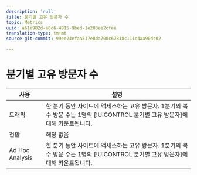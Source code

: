 ```yaml
---
description: 'null'
title: 분기별 고유 방문자 수
topic: Metrics
uuid: a61e982d-a0c6-4915-9bed-1e203ee2cfee
translation-type: tm+mt
source-git-commit: 99ee24efaa517e8da700c67818c111c4aa90dc02

---
```



# 분기별 고유 방문자 수

| 사용 | 설명 |
|---|---|
| 트래픽 | 한 분기 동안 사이트에 액세스하는 고유 방문자. 1분기의 복수 방문 수는 1명의 [!UICONTROL 분기별 고유 방문자]에 대해 카운트됩니다. |
| 전환 | 해당 없음 |
| Ad Hoc Analysis | 한 분기 동안 사이트에 액세스하는 고유 방문자. 1분기의 복수 방문 수는 1명의 [!UICONTROL 분기별 고유 방문자]에 대해 카운트됩니다. |

